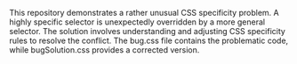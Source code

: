 This repository demonstrates a rather unusual CSS specificity problem. A highly specific selector is unexpectedly overridden by a more general selector. The solution involves understanding and adjusting CSS specificity rules to resolve the conflict. The bug.css file contains the problematic code, while bugSolution.css provides a corrected version.